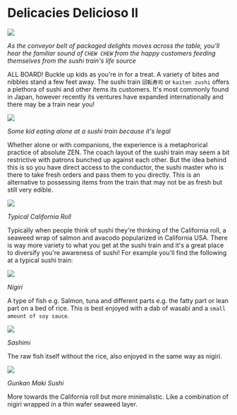 # Delicacies Delicioso II

<img src="https://whatsonblog.melbourne.vic.gov.au/wp-content/uploads/2019/08/IMG_0958.jpg"/>

*As the conveyor belt of packaged delights moves across the table, you'll hear the familiar sound of `CHEW CHEW` from the happy customers feeding themselves from the sushi train's life source*

ALL BOARD! Buckle up kids as you're in for a treat. A variety of bites and nibbles stand a few feet away. The sushi train `回転寿司` or `kaiten zushi` offers a plethora of sushi and other items its customers. It's most commonly found in Japan, however recently its ventures have expanded internationally and there may be a train near you!

<img src="https://www.weekendnotes.com/im/000/08/hero-sushi-canberra-act-sushi-sushi-train-restuara21.jpg"/>

*Some kid eating alone at a sushi train because it's legal*

Whether alone or with companions, the experience is a metaphorical practice of absolute ZEN. The coach layout of the sushi train may seem a bit restrictive with patrons bunched up against each other. But the idea behind this is so you have direct access to the conductor, the sushi master who is there to take fresh orders and pass them to you directly. This is an alternative to possessing items from the train that may not be as fresh but still very edible.

<img src="https://www.wholesomeyum.com/wp-content/uploads/2017/10/wholesomeyum-keto-low-carb-sushi-rolls-recipe-without-rice-healthy-5-ingredients-2.jpg"/>

*Typical California Roll*

Typically when people think of sushi they're thinking of the California roll, a seaweed wrap of salmon and avacodo popularized in California USA. There is way more variety to what you get at the sushi train and it's a great place to diversify you're awareness of sushi! For example you'll find the following at a typical sushi train:

<img src="https://cdn.tasteatlas.com/images/dishes/7ff89cab5d8a436c8612e86980fea3ff.jpg?w=600&h=450"/>

*Nigiri*

A type of fish e.g. Salmon, tuna and different parts e.g. the fatty part or lean part on a bed of rice. This is best enjoyed with a dab of wasabi and a `small amount of soy sauce`. 

<img src="https://images.immediate.co.uk/production/volatile/sites/30/2020/02/sashimi-c123df7.jpg?quality=90&resize=960,872"/>

*Sashimi*

The raw fish itself without the rice, also enjoyed in the same way as nigiri.


<img src="https://cookingwithdog.com/wp-content/uploads/2019/09/gunkanmaki-00.jpg"/>

*Gunkan Maki Sushi*

More towards the California roll but more minimalistic. Like a combination of nigiri wrapped in a thin wafer seaweed layer.